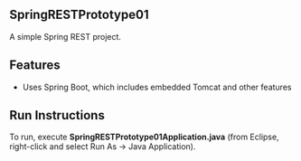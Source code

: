 ## SpringRESTPrototype01
A simple Spring REST project.

## Features
* Uses Spring Boot, which includes embedded Tomcat and other features

## Run Instructions
To run, execute **SpringRESTPrototype01Application.java** (from Eclipse, right-click and select Run As -> Java Application).
